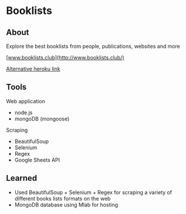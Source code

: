 # Booklists

## About

Explore the best booklists from people, publications, websites and more

[www.booklists.club](http://www.booklists.club/)

[Alternative heroku link](https://curatedbookslist.herokuapp.com/)

## Tools

Web application
- node.js
- mongoDB (mongoose)

Scraping
- BeautifulSoup
- Selenium
- Regex
- Google Sheets API

## Learned

- Used BeautifulSoup + Selenium + Regex for scraping a variety of different books lists formats on the web
- MongoDB database using Mlab for hosting